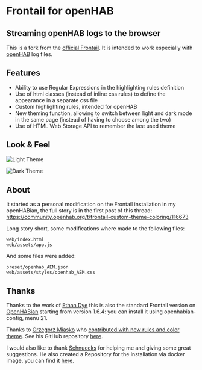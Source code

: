 # Frontail for openHAB
## Streaming openHAB logs to the browser

This is a fork from the [official Frontail](https://github.com/mthenw/frontail). It is intended to work especially with [openHAB](https://www.openhab.org) log files.


## Features

*   Ability to use Regular Expressions in the highlighting rules definition
*   Use of html classes (instead of inline css rules) to define the appearance in a separate css file
*   Custom highlighting rules, intended for openHAB
*   New theming function, allowing to switch between light and dark mode in the same page (instead of having to choose among the two)
*   Use of HTML Web Storage API to remember the last used theme


## Look & Feel

![Light Theme](https://community-openhab-org.s3.dualstack.eu-central-1.amazonaws.com/optimized/3X/4/c/4c7cf71bb4a91b42a5897e8eedae9b40cb69af93_2_690x460.jpeg)

![Dark Theme](https://community-openhab-org.s3.dualstack.eu-central-1.amazonaws.com/optimized/3X/f/c/fcaebc3ca9cb3f182d8d59ef3aa5f322a6fd9a55_2_690x460.jpeg)


## About

It started as a personal modification on the Frontail installation in my openHABian, the full story is in the first post of this thread:
<https://community.openhab.org/t/frontail-custom-theme-coloring/116673>

Long story short, some modifications where made to the following files:
```
web/index.html
web/assets/app.js
```

And some files were added:
```
preset/openhab_AEM.json
web/assets/styles/openhab_AEM.css
```


## Thanks

Thanks to the work of [Ethan Dye](https://github.com/ecdye) this is also the standard Frontail version on [OpenHABian](https://github.com/openhab/openhabian) starting from version 1.6.4: you can install it using openhabian-config, menu 21.

Thanks to [Grzegorz Miasko](https://github.com/gieemek/openHAB_Frontail_AGM_Theme) who [contributed with new rules and color theme](https://community.openhab.org/t/frontail-custom-theme-coloring/116673/98). See his GitHub repository [here](https://github.com/gieemek/openHAB_Frontail_AGM_Theme).

I would also like to thank [Schnuecks](https://github.com/Schnuecks) for helping me and giving some great suggestions. He also created a Repository for the installation via docker image, you can find it [here](https://github.com/Schnuecks/frontail_AEM).
